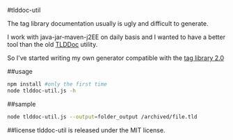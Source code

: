 #tlddoc-util

The tag library documentation usually is ugly and difficult to generate.


I work with java-jar-maven-j2EE on daily basis and I wanted to have a better tool than the old [TLDDoc](http://search.maven.org/#artifactdetails%7Ctaglibrarydoc%7Ctlddoc%7C1.3%7Cjar) utility.

So I've started writing my own generator compatible with the [tag library 2.0](http://java.sun.com/xml/ns/j2ee/web-jsptaglibrary_2_0.xsd)

##usage
```bash
npm install #only the first time
node tlddoc-util.js -h
```

##sample

```bash
node tlddoc-util.js --output=folder_output /archived/file.tld
```

##license
tlddoc-util is released under the MIT license.
